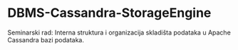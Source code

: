 # DBMS-Cassandra-StorageEngine
Seminarski rad: Interna struktura i organizacija skladišta podataka u Apache Cassandra bazi podataka.
